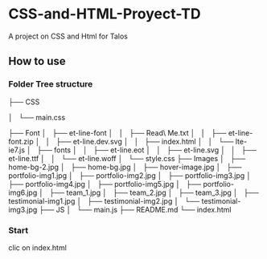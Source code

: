 # CSS-and-HTML-Proyect-TD
A project on CSS and Html for Talos

## How to use

### Folder Tree structure

├── CSS

│   └── main.css

├── Font
│   ├── et-line-font
│   │   ├── Read\ Me.txt
│   │   ├── et-line-font.zip
│   │   ├── et-line.dev.svg
│   │   ├── index.html
│   │   └── lte-ie7.js
│   ├── fonts
│   │   ├── et-line.eot
│   │   ├── et-line.svg
│   │   ├── et-line.ttf
│   │   └── et-line.woff
│   └── style.css
├── Images
│   ├── home-bg-2.jpg
│   ├── home-bg.jpg
│   ├── hover-image.jpg
│   ├── portfolio-img1.jpg
│   ├── portfolio-img2.jpg
│   ├── portfolio-img3.jpg
│   ├── portfolio-img4.jpg
│   ├── portfolio-img5.jpg
│   ├── portfolio-img6.jpg
│   ├── team_1.jpg
│   ├── team_2.jpg
│   ├── team_3.jpg
│   ├── testimonial-img1.jpg
│   ├── testimonial-img2.jpg
│   └── testimonial-img3.jpg
├── JS
│   └── main.js
├── README.md
└── index.html


### Start

clic on index.html
